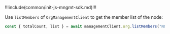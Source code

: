 !!!include(common/init-js-mngmt-sdk.md)!!!

Use `listMembers` of `OrgManagementClient` to get the member list of the node:

```javascript
const { totalCount, list } = await managementClient.org.listMembers("NODE_ID");
```
